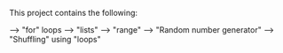 This project contains the following:

--> "for" loops
--> "lists"
--> "range"
--> "Random number generator"
--> "Shuffling" using "loops"
